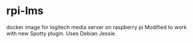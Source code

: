 # rpi-lms
docker image for logitech media server on raspberry pi
Modified to work with new Spotty plugin. Uses Debian Jessie.
